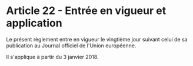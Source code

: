 # Article 22 - Entrée en vigueur et application


Le présent règlement entre en vigueur le vingtième jour suivant celui de sa publication au Journal officiel de l'Union européenne.

Il s'applique à partir du 3 janvier 2018.
